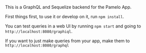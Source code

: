 This is a GraphQL and Sequelize backend for the Pamelo App. 

First things first, to use it or develop on it, run `npm install`.

You can test queries in a web UI by running `npm start` and going to `http://localhost:8080/graphiql`.

If you want to just make queries from your app, make them to `http://localhost:8080/graphql`
